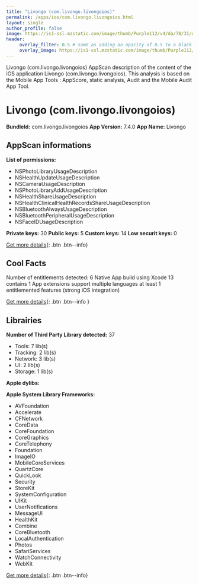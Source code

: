 ```yaml
---
title: "Livongo (com.livongo.livongoios)"
permalink: /apps/ios/com.livongo.livongoios.html
layout: single
author_profile: false
image: https://is1-ssl.mzstatic.com/image/thumb/Purple112/v4/da/78/31/da7831d4-7206-2663-bb1c-21687d9bd45a/AppIcon-1x_U007emarketing-0-4-0-sRGB-85-220.png/512x512bb.jpg
header: 
     overlay_filter: 0.5 # same as adding an opacity of 0.5 to a black background
     overlay_image: https://is1-ssl.mzstatic.com/image/thumb/Purple112/v4/da/78/31/da7831d4-7206-2663-bb1c-21687d9bd45a/AppIcon-1x_U007emarketing-0-4-0-sRGB-85-220.png/512x512bb.jpg
---
```

Livongo (com.livongo.livongoios) AppScan description of the content of the iOS application Livongo (com.livongo.livongoios). This analysis is based on the Mobile App Tools : AppScore, static analysis, Audit and the Mobile Audit App Tool.

# Livongo (com.livongo.livongoios)

**BundleId:** com.livongo.livongoios
**App Version:** 7.4.0
**App Name:** Livongo


## AppScan informations 

**List of permissions:** 
- NSPhotoLibraryUsageDescription
- NSHealthUpdateUsageDescription
- NSCameraUsageDescription
- NSPhotoLibraryAddUsageDescription
- NSHealthShareUsageDescription
- NSHealthClinicalHealthRecordsShareUsageDescription
- NSBluetoothAlwaysUsageDescription
- NSBluetoothPeripheralUsageDescription
- NSFaceIDUsageDescription
  
  
**Private keys:** 30
**Public keys:** 5
**Custom keys:** 14
**Low securit keys:** 0
  
[Get more details](/pricing.html){: .btn .btn--info}

## Cool Facts

Number of entitlements detected: 6
Native App
build using Xcode 13
contains 1 App extensions
support multiple languages
at least 1 entitlemented features (strong iOS integration)
  
[Get more details](/pricing.html){: .btn .btn--info }

## Librairies 
**Number of Third Party Library detected:** 37
- Tools: 7 lib(s)
- Tracking: 2 lib(s)
- Network: 3 lib(s)
- UI: 2 lib(s)
- Storage: 1 lib(s)


**Apple dylibs:**


**Apple System Library Frameworks:**
- AVFoundation
- Accelerate
- CFNetwork
- CoreData
- CoreFoundation
- CoreGraphics
- CoreTelephony
- Foundation
- ImageIO
- MobileCoreServices
- QuartzCore
- QuickLook
- Security
- StoreKit
- SystemConfiguration
- UIKit
- UserNotifications
- MessageUI
- HealthKit
- Combine
- CoreBluetooth
- LocalAuthentication
- Photos
- SafariServices
- WatchConnectivity
- WebKit


  
[Get more details](/pricing.html){: .btn .btn--info}

